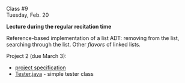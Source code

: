 <div class="lecture2">

<div class="column_date">
<p markdown="block">

Class #9<br> 
Tuesday, Feb. 20
</p>
</div>
<div class="column_materials">
<p markdown="block">

__Lecture during the regular recitation time__

Reference-based implementation of a list ADT: removing from the list, searching through
the list. Other _flavors_ of linked lists.  

</p>
</div>

<div class="column_assign">
<p markdown="block">


Project 2 (due March 3): <br>

- [project specification](hwk/proj2.pdf)
- [Tester.java](hwk/Tester.java) - simple tester class 




</p>
</div>

</div>

